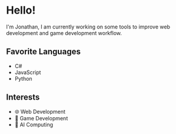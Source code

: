 # Hello!

I'm Jonathan, I am currently working on some tools to improve web development and game development workflow.

## Favorite Languages
- C\#
- JavaScript
- Python

## Interests
- 🌐 Web Development
- 🎲 Game Development
- 🧠 AI Computing
